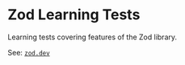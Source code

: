 # Zod Learning Tests

Learning tests covering features of the Zod library.

See: [`zod.dev`](https://zod.dev/)